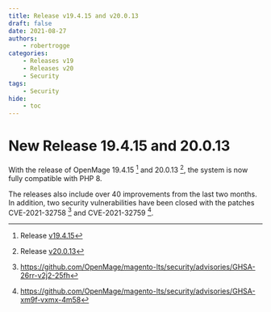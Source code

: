 ```yaml
---
title: Release v19.4.15 and v20.0.13
draft: false
date: 2021-08-27
authors:
    - robertrogge
categories:
    - Releases v19
    - Releases v20
    - Security
tags:
    - Security
hide:
    - toc
---
```


# New Release 19.4.15 and 20.0.13

With the release of OpenMage 19.4.15 [^1] and 20.0.13 [^2], the system is now fully compatible with PHP 8.

<!-- more -->

The releases also include over 40 improvements from the last two months. In addition, two security vulnerabilities have been closed
with the patches CVE-2021-32758 [^3] and CVE-2021-32759 [^4].

[^1]: Release [v19.4.15](https://github.com/OpenMage/magento-lts/releases/tag/v19.4.15)
[^2]: Release [v20.0.13](https://github.com/OpenMage/magento-lts/releases/tag/v20.0.13)
[^3]: https://github.com/OpenMage/magento-lts/security/advisories/GHSA-26rr-v2j2-25fh
[^4]: https://github.com/OpenMage/magento-lts/security/advisories/GHSA-xm9f-vxmx-4m58
